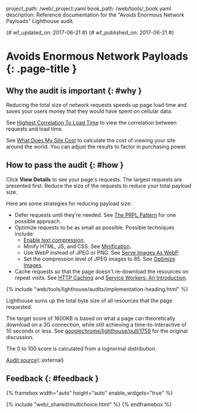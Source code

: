project_path: /web/_project.yaml
book_path: /web/tools/_book.yaml
description: Reference documentation for the "Avoids Enormous Network Payloads" Lighthouse audit.

{# wf_updated_on: 2017-06-21 #}
{# wf_published_on: 2017-06-21 #}

# Avoids Enormous Network Payloads  {: .page-title }

## Why the audit is important {: #why }

Reducing the total size of network requests speeds up page load time and
saves your users money that they would have spent on cellular data.

See [Highest Correlation To Load Time][httparchive] to view the correlation
between requests and load time.

See [What Does My Site Cost][cost] to calculate the cost of viewing your
site around the world. You can adjust the results to factor in purchasing
power.


[httparchive]: http://httparchive.org/interesting.php#onLoad
[cost]: https://whatdoesmysitecost.com/

## How to pass the audit {: #how }

Click **View Details** to see your page's requests. The largest requests are
presented first. Reduce the size of the requests to reduce your total
payload size.

Here are some strategies for reducing payload size:

* Defer requests until they're needed. See [The PRPL Pattern][PRPL] for
  one possible approach.
* Optimize requests to be as small as possible. Possible techniques include:
    * [Enable text compression][txtcompression].
    * Minify HTML, JS, and CSS. See [Minification][mini].
    * Use WebP instead of JPEG or PNG. See [Serve Images As WebP][webp].
    * Set the compression level of JPEG images to 85. See [Optimize
      Images][opto].
* Cache requests so that the page doesn't re-download the resources on repeat
  visits. See [HTTP Caching][http] and [Service Workers: An Introduction][SW].

[PRPL]: /web/fundamentals/performance/prpl-pattern/
[txtcompression]: /web/tools/lighthouse/audits/text-compression#how
[mini]: /web/fundamentals/performance/optimizing-content-efficiency/optimize-encoding-and-transfer#minification_preprocessing_context-specific_optimizations
[webp]: /web/tools/lighthouse/audits/webp
[opto]: /web/tools/lighthouse/audits/optimize-images#how
[http]: /web/fundamentals/performance/optimizing-content-efficiency/http-caching
[SW]: /web/fundamentals/getting-started/primers/service-workers

{% include "web/tools/lighthouse/audits/implementation-heading.html" %}

Lighthouse sums up the total byte size of all resources that the page
requested.

The target score of 1600KB is based on what a page can theoretically download
on a 3G connection, while still achieving a time-to-interactive of 10 seconds
or less. See [googlechrome/lighthouse/pull/1759][PR] for the original
discussion.

[PR]: https://github.com/GoogleChrome/lighthouse/pull/1759

The 0 to 100 score is calculated from a lognormal distribution.

[Audit source][src]{:.external}

[src]: https://github.com/GoogleChrome/lighthouse/blob/master/lighthouse-core/audits/byte-efficiency/total-byte-weight.js

## Feedback {: #feedback }

{% framebox width="auto" height="auto" enable_widgets="true" %}
<script>
var label = 'Network Payloads / Helpful';
var url = 'https://github.com/google/webfundamentals/issues/new?title=[' +
      label + ']';
var feedback = {
  "category": "Lighthouse",
  "choices": [
    {
      "button": {
        "text": "This Doc Was Helpful"
      },
      "response": "Thanks for the feedback.",
      "analytics": {
        "label": label
      }
    },
    {
      "button": {
        "text": "This Doc Was Not Helpful"
      },
      "response": 'Sorry to hear that. Please <a href="' + url +
          '" target="_blank">open a GitHub issue</a> and tell us how to ' +
          'make it better.',
      "analytics": {
        "label": label,
        "value": 0
      }
    }
  ]
};
</script>
{% include "web/_shared/multichoice.html" %}
{% endframebox %}
